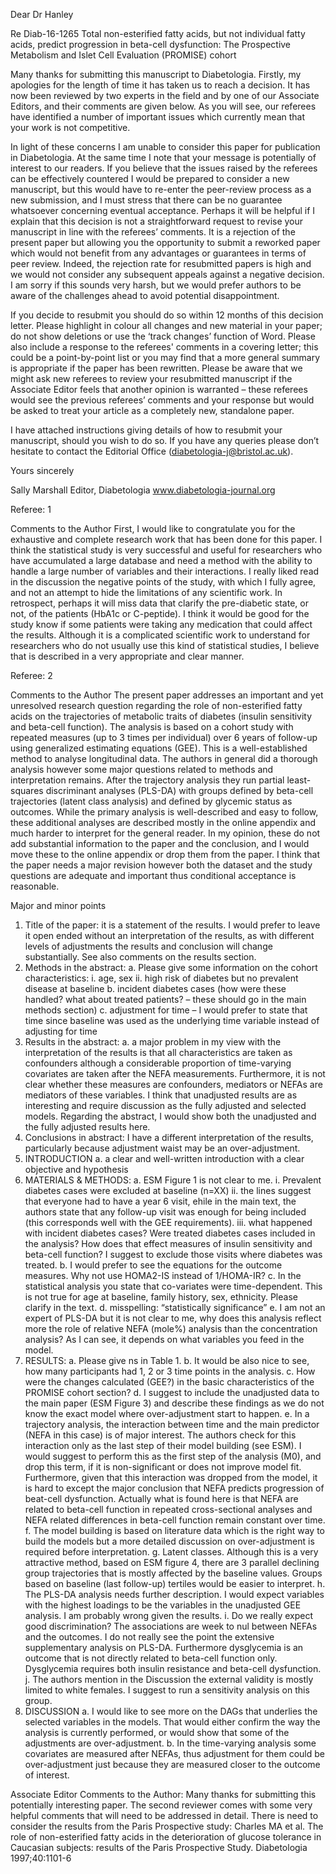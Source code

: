 
Dear Dr Hanley

Re Diab-16-1265
Total non-esterified fatty acids, but not individual fatty acids, predict progression in beta-cell dysfunction: The Prospective Metabolism and Islet Cell Evaluation (PROMISE) cohort

Many thanks for submitting this manuscript to Diabetologia. Firstly, my apologies for the length of time it has taken us to reach a decision. It has now been reviewed by two experts in the field and by one of our Associate Editors, and their comments are given below. As you will see, our referees have identified a number of important issues which currently mean that your work is not competitive.

In light of these concerns I am unable to consider this paper for publication in Diabetologia. At the same time I note that your message is potentially of interest to our readers. If you believe that the issues raised by the referees can be effectively countered I would be prepared to consider a new manuscript, but this would have to re-enter the peer-review process as a new submission, and I must stress that there can be no guarantee whatsoever concerning eventual acceptance. Perhaps it will be helpful if I explain that this decision is not a straightforward request to revise your manuscript in line with the referees’ comments. It is a rejection of the present paper but allowing you the opportunity to submit a reworked paper which would not benefit from any advantages or guarantees in terms of peer review. Indeed, the rejection rate for resubmitted papers is high and we would not consider any subsequent appeals against a negative decision. I am sorry if this sounds very harsh, but we would prefer authors to be aware of the challenges ahead to avoid potential disappointment.

If you decide to resubmit you should do so within 12 months of this decision letter. Please highlight in colour all changes and new material in your paper; do not show deletions or use the ‘track changes’ function of Word. Please also include a response to the referees' comments in a covering letter; this could be a point-by-point list or you may find that a more general summary is appropriate if the paper has been rewritten. Please be aware that we might ask new referees to review your resubmitted manuscript if the Associate Editor feels that another opinion is warranted – these referees would see the previous referees’ comments and your response but would be asked to treat your article as a completely new, standalone paper.

I have attached instructions giving details of how to resubmit your manuscript, should you wish to do so. If you have any queries please don’t hesitate to contact the Editorial Office (diabetologia-j@bristol.ac.uk).

Yours sincerely


Sally Marshall
Editor, Diabetologia
www.diabetologia-journal.org

Referee: 1

Comments to the Author
First, I would like to congratulate you for the exhaustive and complete research work that has been done for this paper. I think the statistical study is very successful and useful for researchers who have accumulated a large database and need a method with the ability to handle a large number of variables and their interactions.
I really liked read in the discussion the negative points of the study, with which I fully agree, and not an attempt to hide the limitations of any scientific work. In retrospect, perhaps it will miss data that clarify the pre-diabetic state, or not, of the patients (HbA1c or C-peptide). I think it would be good for the study know if some patients were taking any medication that could affect the results.
Although it is a complicated scientific work to understand for researchers who do not usually use this kind of statistical studies, I believe that is described in a very appropriate and clear manner.


Referee: 2

Comments to the Author
The present paper addresses an important and yet unresolved research question regarding the role of non-esterified fatty acids on the trajectories of metabolic traits of diabetes (insulin sensitivity and beta-cell function). The analysis is based on a cohort study with repeated measures (up to 3 times per individual) over 6 years of follow-up using generalized estimating equations (GEE). This is a well-established method to analyse longitudinal data. The authors in general did a thorough analysis however some major questions related to methods and interpretation remains.
After the trajectory analysis they run partial least-squares discriminant analyses (PLS-DA) with groups defined by beta-cell trajectories (latent class analysis) and defined by glycemic status as outcomes. While the primary analysis is well-described and easy to follow, these additional analyses are described mostly in the online appendix and much harder to interpret for the general reader. In my opinion, these do not add substantial information to the paper and the conclusion, and I would move these to the online appendix or drop them from the paper.
I think that the paper needs a major revision however both the dataset and the study questions are adequate and important thus conditional acceptance is reasonable.

Major and minor points

1. Title of the paper: it is a statement of the results. I would prefer to leave it open ended without an interpretation of the results, as with different levels of adjustments the results and conclusion will change substantially. See also comments on the results section.
2. Methods in the abstract:
a. Please give some information on the cohort characteristics:
i. age, sex
ii. high risk of diabetes but no prevalent disease at baseline
b. incident diabetes cases (how were these handled? what about treated patients? – these should go in the main methods section)
c. adjustment for time – I would prefer to state that time since baseline was used as the underlying time variable instead of adjusting for time
3. Results in the abstract:
a. a major problem in my view with the interpretation of the results is that all characteristics are taken as confounders although a considerable proportion of time-varying covariates are taken after the NEFA measurements. Furthermore, it is not clear whether these measures are confounders, mediators or NEFAs are mediators of these variables. I think that unadjusted results are as interesting and require discussion as the fully adjusted and selected models. Regarding the abstract, I would show both the unadjusted and the fully adjusted results here.
4. Conclusions in abstract: I have a different interpretation of the results, particularly because adjustment waist may be an over-adjustment.
5. INTRODUCTION
a. a clear and well-written introduction with a clear objective and hypothesis
6. MATERIALS & METHODS:
a. ESM Figure 1 is not clear to me.
i. Prevalent diabetes cases were excluded at baseline (n=XX)
ii. the lines suggest that everyone had to have a year 6 visit, ehile in the main text, the authors state that any follow-up visit was enough for being included (this corresponds well with the GEE requirements).
iii. what happened with incident diabetes cases? Were treated diabetes cases included in the analysis? How does that effect measures of insulin sensitivity and beta-cell function? I suggest to exclude those visits where diabetes was treated.
b. I would prefer to see the equations for the outcome measures. Why not use HOMA2-IS instead of 1/HOMA-IR?
c. In the statistical analysis you state that co-variates were time-dependent. This is not true for age at baseline, family history, sex, ethnicity. Please clarify in the text.
d. misspelling: “statistically significance”
e. I am not an expert of PLS-DA but it is not clear to me, why does this analysis reflect more the role of relative NEFA (mole%) analysis than the concentration analysis? As I can see, it depends on what variables you feed in the model.
7. RESULTS:
a. Please give ns in Table 1.
b. It would be also nice to see, how many participants had 1, 2 or 3 time points in the analysis.
c. How were the changes calculated (GEE?) in the basic characteristics of the PROMISE cohort section?
d. I suggest to include the unadjusted data to the main paper (ESM Figure 3) and describe these findings as we do not know the exact model where over-adjustment start to happen.
e. In a trajectory analysis, the interaction between time and the main predictor (NEFA in this case) is of major interest. The authors check for this interaction only as the last step of their model building (see ESM). I would suggest to perform this as the first step of the analysis (M0), and drop this term, if it is non-significant or does not improve model fit. Furthermore, given that this interaction was dropped from the model, it is hard to except the major conclusion that NEFA predicts progression of beat-cell dysfunction. Actually what is found here is that NEFA are related to beta-cell function in repeated cross-sectional analyses and NEFA related differences in beta-cell function remain constant over time.
f. The model building is based on literature data which is the right way to build the models but a more detailed discussion on over-adjustment is required before interpretation.
g. Latent classes. Although this is a very attractive method, based on ESM figure 4, there are 3 parallel declining group trajectories that is mostly affected by the baseline values. Groups based on baseline (last follow-up) tertiles would be easier to interpret.
h. The PLS-DA analysis needs further description. I would expect variables with the highest loadings to be the variables in the unadjusted GEE analysis. I am probably wrong given the results.
i. Do we really expect good discrimination? The associations are week to nul between NEFAs and the outcomes. I do not really see the point the extensive supplementary analysis on PLS-DA. Furthermore dysglycemia is an outcome that is not directly related to beta-cell function only. Dysglycemia requires both insulin resistance and beta-cell dysfunction.
j. The authors mention in the Discussion the external validity is mostly limited to white females. I suggest to run a sensitivity analysis on this group.
8. DISCUSSION
a. I would like to see more on the DAGs that underlies the selected variables in the models. That would either confirm the way the analysis is currently performed, or would show that some of the adjustments are over-adjustment.
b. In the time-varying analysis some covariates are measured after NEFAs, thus adjustment for them could be over-adjustment just because they are measured closer to the outcome of interest.

Associate Editor
Comments to the Author:
Many thanks for submitting this potentially interesting paper. The second reviewer comes with some very helpful comments that will need to be addressed in detail. There is need to consider the results from the Paris Prospective study: Charles MA et al.  The role of non-esterified fatty acids in the deterioration of glucose tolerance in Caucasian subjects: results of the Paris Prospective Study. Diabetologia 1997;40:1101-6 
